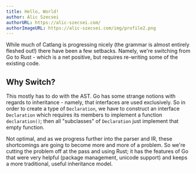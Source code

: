 ```yaml
---
title: Hello, World!
author: Alic Szecsei
authorURL: https://alic-szecsei.com/
authorImageURL: https://alic-szecsei.com/img/profile2.png
---
```


While much of Catlang is progressing nicely (the grammar is almost entirely fleshed out!) there have been a few setbacks. Namely, we're switching from Go to Rust - which is a net positive, but requires re-writing some of the existing code.

<!--truncate-->

## Why Switch?

This mostly has to do with the AST. Go has some strange notions with regards to inheritance - namely, that interfaces are used exclusively. So in order to create a type of `Declaration`, we have to construct an interface `Declaration` which requires its members to implement a function `declaration()`; then all "subclasses" of `Declaration` just implement that empty function.

Not optimal, and as we progress further into the parser and IR, these shortcomings are going to become more and more of a problem. So we're cutting the problem off at the pass and using Rust; it has the features of Go that were very helpful (package management, unicode support) and keeps a more traditional, useful inheritance model.
